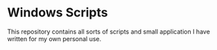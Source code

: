 # Windows Scripts

This repository contains all sorts of scripts and small application I have written for my own personal use.
